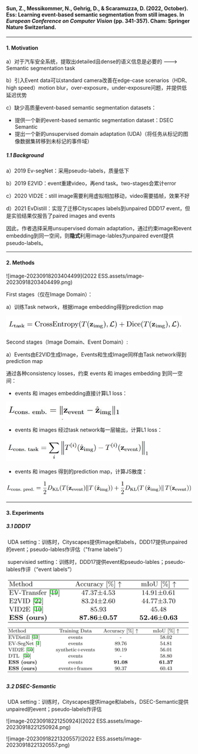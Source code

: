 #### Sun, Z., Messikommer, N., Gehrig, D., & Scaramuzza, D. (2022, October). Ess: Learning event-based semantic segmentation from still images. In *European Conference on Computer Vision* (pp. 341-357). Cham: Springer Nature Switzerland.



---

#### 1. Motivation

a）对于汽车安全系统，提取出detailed且dense的语义信息是必要的 ---> Semantic segmentation task

b）引入Event data可以standard camera改善在edge-case scenarios（HDR、high speed）motion blur，over-exposure，under-exposure问题，并提供低延迟优势

c）缺少高质量event-based semantic segmentation datasets：

- 提供一个新的event-based semantic segmentation dataset：DSEC Semantic
- 提出一个新的unsupervised domain adaptation (UDA)（将任务从标记的图像数据集转移到未标记的事件域）



##### 1.1 Background

a）2019 Ev-segNet：采用pseudo-labels，质量低下

b）2019 E2VID：event重建video，再end task。two-stages会累计error

c）2020 VID2E：still image需要利用虚拟相加移动，video需要插帧，效果不好

d）2021 EvDistill：实现了迁移Cityscapes labels到unpaired DDD17 event，但是实验结果仅报告了paired images and events

因此，作者选择采用unsupervised domain adaptation，通过约束image和event embedding到同一空间，则**隐式**利用image-lables为unpaired event提供pseudo-labels。



---

#### 2. Methods

![image-20230918203404499](2022 ESS.assets/image-20230918203404499.png)

First stages（仅在Image Domain）：

a）训练Task network，根据image embedding得到prediction map

<img src="2022 ESS.assets/image-20230918210509480.png" alt="image-20230918210509480" style="zoom:67%;" />



Second stages（Image Domain、Event Domain）:

a）Events由E2VID生成Image，Events和生成Image同样由Task network得到prediction map

通过各种consistency losses，约束 events 和 images embedding 到同一空间：

 - events 和 images embedding直接计算L1 loss：

<img src="2022 ESS.assets/image-20230918210753284.png" alt="image-20230918210753284" style="zoom: 80%;" />

 - events 和 images 经过task network每一层输出，计算L1 loss：

<img src="2022 ESS.assets/image-20230918210808160.png" alt="image-20230918210808160" style="zoom:67%;" />

 - events 和 images 得到的prediction map，计算JS散度：

<img src="2022 ESS.assets/image-20230918210835294.png" alt="image-20230918210835294" style="zoom:67%;" />



---

#### 3. Experiments

##### 3.1 DDD17

​	UDA setting：训练时，Cityscapes提供image和labels，DDD17提供unpaired的event；pseudo-lables作评估（"frame labels"）

​	supervisied setting：训练时，DDD17提供event和pseudo-lables；pseudo-lables作评（“event labels”）

<img src="2022 ESS.assets/image-20230918220836268.png" alt="image-20230918220836268" style="zoom:50%;" />

<img src="2022 ESS.assets/image-20230918220850832.png" alt="image-20230918220850832" style="zoom:50%;" />



##### 3.2 DSEC-Semantic

​	UDA setting：训练时，Cityscapes提供image和labels，DSEC-Semantic提供unpaired的event；pseudo-labels作评估

![image-20230918221250924](2022 ESS.assets/image-20230918221250924.png)

![image-20230918221320557](2022 ESS.assets/image-20230918221320557.png)